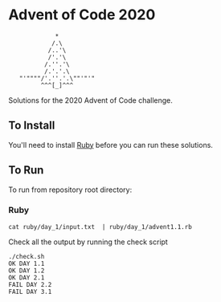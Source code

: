 # Advent of Code 2020

```
             *
            /.\
           /..'\
           /'.'\
          /.''.'\
          /.'.'.\
   "'""""/'.''.'.\""'"'"
         ^^^[_]^^^
```

Solutions for the 2020 Advent of Code challenge.

## To Install

You'll need to install [Ruby](https://www.ruby-lang.org/en/documentation/installation/) before you can run these solutions.

## To Run

To run from repository root directory:

### Ruby

`cat ruby/day_1/input.txt  | ruby/day_1/advent1.1.rb`

Check all the output by running the check script

    ./check.sh
    OK DAY 1.1
    OK DAY 1.2
    OK DAY 2.1
    FAIL DAY 2.2
    FAIL DAY 3.1

